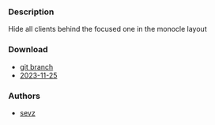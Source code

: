 ### Description
Hide all clients behind the focused one in the monocle layout

### Download
- [git branch](https://codeberg.org/sevz/dwl/src/branch/hide-behind-monocle)
- [2023-11-25](https://codeberg.org/dwl/dwl-patches/raw/branch/main/patches/hide-behind-monocle/hide-behind-monocle.patch)

### Authors
- [sevz](https://codeberg.org/sevz)
